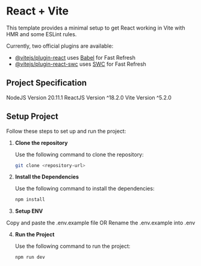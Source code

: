 # React + Vite

This template provides a minimal setup to get React working in Vite with HMR and some ESLint rules.

Currently, two official plugins are available:

- [@vitejs/plugin-react](https://github.com/vitejs/vite-plugin-react/blob/main/packages/plugin-react/README.md) uses [Babel](https://babeljs.io/) for Fast Refresh
- [@vitejs/plugin-react-swc](https://github.com/vitejs/vite-plugin-react-swc) uses [SWC](https://swc.rs/) for Fast Refresh

## Project Specification

NodeJS Version 20.11.1
ReactJS Version ^18.2.0
Vite Version ^5.2.0

## Setup Project

Follow these steps to set up and run the project:

1. **Clone the repository**

   Use the following command to clone the repository:

   ```bash
   git clone <repository-url>

2. **Install the Dependencies**

   Use the following command to install the dependencies:

   ```bash
   npm install

3. **Setup ENV**

  Copy and paste the .env.example file
  OR
  Rename the .env.example into .env

4. **Run the Project**

   Use the following command to run the project:

   ```bash
   npm run dev
